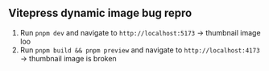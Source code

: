 ## Vitepress dynamic image bug repro

1. Run `pnpm dev` and navigate to `http://localhost:5173` -> thumbnail image loo
2. Run `pnpm build && pnpm preview` and navigate to `http://localhost:4173` -> thumbnail image is broken
